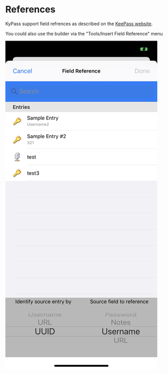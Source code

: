 # References

KyPass support field refrences as described on the [KeePass website](https://keepass.info/help/base/fieldrefs.html).

You could also use the builder via the "Tools/Insert Field Reference" menu

![](../../../.gitbook/assets/image%20%286%29.jpeg)

